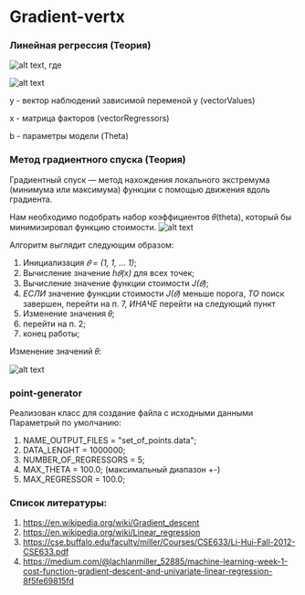 # Gradient-vertx
### Линейная регрессия (Теория)
![alt text](https://pp.userapi.com/c844418/v844418351/cf3a5/hPwtNdgpv4w.jpg),
где 

![alt text](https://pp.userapi.com/c844418/v844418351/cf3ac/f-FvWLKU-WM.jpg)

y - вектор наблюдений зависимой переменой y (vectorValues)

x - матрица факторов (vectorRegressors)

b - параметры модели (Theta)
### Метод градиентного спуска (Теория)
Градиентный спуск — метод нахождения локального экстремума (минимума или максимума) функции с помощью движения вдоль градиента.

Нам необходимо подобрать набор коэффициентов 𝜃(theta), который бы минимизировал функцию стоимости.
![alt text](https://pp.userapi.com/c847120/v847120635/c90e0/66h8Hmyq-5g.jpg)

Алгоритм выглядит следующим образом:
1. Инициализация *𝜃 = (1, 1, … 1)*;
1. Вычисление значение *h𝜃(x)* для всех точек;
1. Вычисление значение функции стоимости *J(𝜃)*;
1. *ЕСЛИ* значение функции стоимости *J(𝜃)* меньше порога, 
  *ТО* поиск завершен, перейти на п. 7,
  *ИНАЧЕ* перейти на следующий пункт
1. Изменение значения 𝜃;
1. перейти на п. 2;
1. конец работы;

Изменение значений 𝜃:

![alt text](https://pp.userapi.com/c847120/v847120635/c90e7/o_WbuCWR7tw.jpg)
### point-generator
Реализован класс для создание файла с исходными данными
Параметрый по умолчанию: 
  1. NAME_OUTPUT_FILES = "set_of_points.data";
  1. DATA_LENGHT = 1000000;
  1. NUMBER_OF_REGRESSORS = 5;
  1. MAX_THETA = 100.0; (максимальный диапазон +-)
  1. MAX_REGRESSOR = 100.0;
  
 ### Список литературы:
 1. https://en.wikipedia.org/wiki/Gradient_descent
 1. https://en.wikipedia.org/wiki/Linear_regression
 1. https://cse.buffalo.edu/faculty/miller/Courses/CSE633/Li-Hui-Fall-2012-CSE633.pdf
 1. https://medium.com/@lachlanmiller_52885/machine-learning-week-1-cost-function-gradient-descent-and-univariate-linear-regression-8f5fe69815fd
